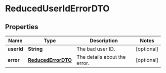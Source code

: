 

# ReducedUserIdErrorDTO


## Properties

| Name | Type | Description | Notes |
|------------ | ------------- | ------------- | -------------|
|**userId** | **String** | The bad user ID. |  [optional] |
|**error** | [**ReducedErrorDTO**](ReducedErrorDTO.md) | The details about the error. |  [optional] |



